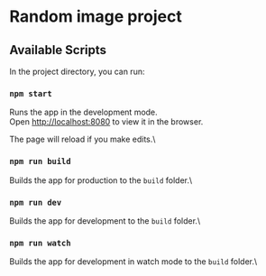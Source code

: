 # Random image project

## Available Scripts

In the project directory, you can run:

### `npm start`

Runs the app in the development mode.\
Open [http://localhost:8080](http://localhost:8080) to view it in the browser.

The page will reload if you make edits.\

### `npm run build`

Builds the app for production to the `build` folder.\

### `npm run dev`

Builds the app for development to the `build` folder.\

### `npm run watch`

Builds the app for development in watch mode to the `build` folder.\
